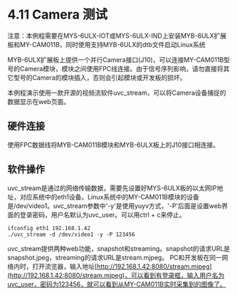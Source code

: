 # 4.11 Camera 测试

注意：本例程需要在MYS-6ULX-IOT或MYS-6ULX-IND上安装MYB-6ULX扩展板和MY-CAM011B，同时使用支持MYB-6ULX的dtb文件启动Linux系统

MYB-6ULX扩展板上提供一个并行Camera接口(J10)，可以连接MY-CAM011B型号的Camera模块，模块之间使用FPC线连接。由于信号序列影响，请勿直接将其它型号的Camera的模块插入，否则会引起模块或开发板的损坏。

本例程演示使用一款开源的视频流软件uvc_stream，可以将Camera设备捕捉的数据显示在web页面。

## 硬件连接

使用FPC数据线将MYB-CAM011B模块和MYB-6ULX板上的J10接口相连接。

## 软件操作
uvc_stream是通过的网络传输数据，需要先设置好MYS-6ULX板的以太网IP地址，对应系统中的eth1设备。Linux系统中的MY-CAM011B模块的设备是/dev/video1。uvc_stream参数中'-y'是使用yuyv方式，'-P'后面是设置web界面的登录密码，用户名默认为uvc_user。可以用ctrl + c来停止。
```
ifconfig eth1 192.168.1.42
./uvc_stream -d /dev/video1 -y -P 123456
```

uvc_stream提供两种web功能，snapshot和streaming。snapshot的请求URL是snapshot.jpeg，streaming的请求URL是stream.mjpeg。
PC和开发板在同一网络内时，打开流览器，输入地址[http://192.168.1.42:8080/stream.mjpeg](http://192.168.1.42:8080/stream.mjpeg)，可以看到有登录框，输入用户名为uvc_user，密码为123456，就可以看到从MY-CAM011B实时采集到的图像了。

